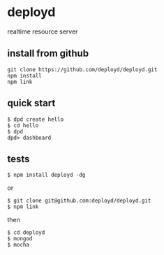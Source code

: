 # deployd

realtime resource server

<!-- ## install from npm

_currently requires [mongodb](http://www.mongodb.org/downloads)_

	[sudo] npm install deployd -g -->

## install from github

	git clone https://github.com/deployd/deployd.git
	npm install
	npm link

## quick start

	$ dpd create hello
	$ cd hello
	$ dpd
	dpd> dashboard

## tests

	$ npm install deployd -dg

or

	$ git clone git@github.com:deployd/deployd.git
	$ npm link

then

	$ cd deployd
	$ mongod
	$ mocha